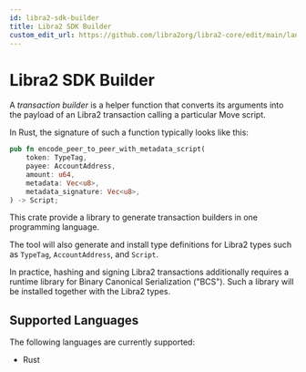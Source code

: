 ```yaml
---
id: libra2-sdk-builder
title: Libra2 SDK Builder
custom_edit_url: https://github.com/libra2org/libra2-core/edit/main/language/libra2-sdk-builder/README.md
---
```


# Libra2 SDK Builder

A *transaction builder* is a helper function that converts its arguments into the payload of an Libra2 transaction calling a particular Move script.

In Rust, the signature of such a function typically looks like this:
```rust
pub fn encode_peer_to_peer_with_metadata_script(
    token: TypeTag,
    payee: AccountAddress,
    amount: u64,
    metadata: Vec<u8>,
    metadata_signature: Vec<u8>,
) -> Script;
```

This crate provide a library to generate transaction builders in one programming language.

The tool will also generate and install type definitions for Libra2 types such as `TypeTag`, `AccountAddress`, and `Script`.

In practice, hashing and signing Libra2 transactions additionally requires a runtime library for Binary Canonical Serialization ("BCS").
Such a library will be installed together with the Libra2 types.


## Supported Languages

The following languages are currently supported:
* Rust
